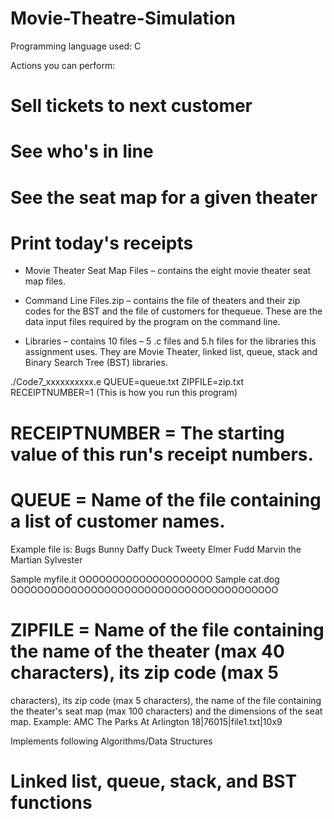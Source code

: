 # Movie-Theatre-Simulation
Programming language used: C

Actions you can perform:
# Sell tickets to next customer
# See who's in line
# See the seat map for a given theater
# Print today's receipts


- Movie Theater Seat Map Files – contains the eight movie theater seat map files.

- Command Line Files.zip – contains the file of theaters and their zip codes for the BST and
the file of customers for thequeue. These are the data input files required by the program 
on the command line.

- Libraries – contains 10 files – 5 .c files and 5.h files for the libraries this assignment 
uses. They are Movie Theater, linked list, queue, stack and Binary Search Tree (BST) libraries.


./Code7_xxxxxxxxxx.e QUEUE=queue.txt ZIPFILE=zip.txt RECEIPTNUMBER=1 (This is how you run this program)
# RECEIPTNUMBER = The starting value of this run's receipt numbers.

# QUEUE = Name of the file containing a list of customer names.
Example file is:
Bugs Bunny
Daffy Duck
Tweety
Elmer Fudd
Marvin the Martian Sylvester

Sample myfile.it OOOOOOOOOOOOOOOOOOOO
Sample cat.dog OOOOOOOOOOOOOOOOOOOOOOOOOOOOOOOOOOOOOOOO

# ZIPFILE = Name of the file containing the name of the theater (max 40 characters), its zip code (max 5 
characters), its zip code (max 5 characters), the name of the file containing the theater's seat map (max
100 characters) and the dimensions of the seat map.
Example: AMC The Parks At Arlington 18|76015|file1.txt|10x9



Implements following Algorithms/Data Structures
# Linked list, queue, stack, and BST functions



